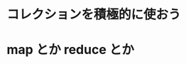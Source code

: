 # コレクションを積極的に使おう

[](https://techracho.bpsinc.jp/hachi8833/2018_07_20/59639)

# map とか reduce とか

[](https://techracho.bpsinc.jp/hachi8833/2018_07_17/57968)

